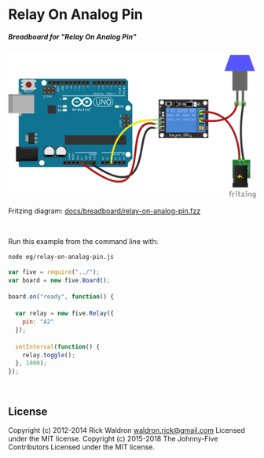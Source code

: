 <!--remove-start-->

# Relay On Analog Pin

<!--remove-end-->






##### Breadboard for "Relay On Analog Pin"



![docs/breadboard/relay-on-analog-pin.png](breadboard/relay-on-analog-pin.png)<br>

Fritzing diagram: [docs/breadboard/relay-on-analog-pin.fzz](breadboard/relay-on-analog-pin.fzz)

&nbsp;




Run this example from the command line with:
```bash
node eg/relay-on-analog-pin.js
```


```javascript
var five = require("../");
var board = new five.Board();

board.on("ready", function() {

  var relay = new five.Relay({
    pin: "A2"
  });

  setInterval(function() {
    relay.toggle();
  }, 1000);
});

```








&nbsp;

<!--remove-start-->

## License
Copyright (c) 2012-2014 Rick Waldron <waldron.rick@gmail.com>
Licensed under the MIT license.
Copyright (c) 2015-2018 The Johnny-Five Contributors
Licensed under the MIT license.

<!--remove-end-->
